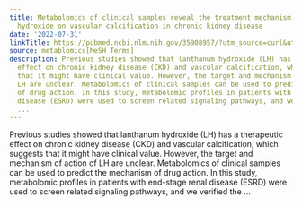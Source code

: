 ```yaml
---
title: Metabolomics of clinical samples reveal the treatment mechanism of lanthanum
  hydroxide on vascular calcification in chronic kidney disease
date: '2022-07-31'
linkTitle: https://pubmed.ncbi.nlm.nih.gov/35908957/?utm_source=curl&utm_medium=rss&utm_campaign=pubmed-2&utm_content=1Zkrxt7ktlCbHBXEV3v65xxSnkSWNsJ1A6Fq3gBniKhGfIUslK&fc=20210907212339&ff=20220802214306&v=2.17.7
source: metablomics[MeSH Terms]
description: Previous studies showed that lanthanum hydroxide (LH) has a therapeutic
  effect on chronic kidney disease (CKD) and vascular calcification, which suggests
  that it might have clinical value. However, the target and mechanism of action of
  LH are unclear. Metabolomics of clinical samples can be used to predict the mechanism
  of drug action. In this study, metabolomic profiles in patients with end-stage renal
  disease (ESRD) were used to screen related signaling pathways, and we verified the
  ...
---
```

Previous studies showed that lanthanum hydroxide (LH) has a therapeutic effect on chronic kidney disease (CKD) and vascular calcification, which suggests that it might have clinical value. However, the target and mechanism of action of LH are unclear. Metabolomics of clinical samples can be used to predict the mechanism of drug action. In this study, metabolomic profiles in patients with end-stage renal disease (ESRD) were used to screen related signaling pathways, and we verified the ...